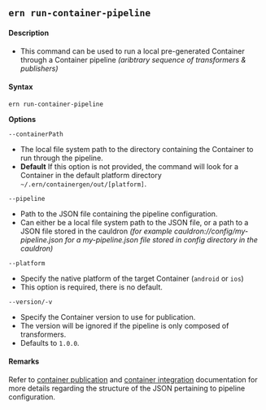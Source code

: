 ## `ern run-container-pipeline`

#### Description

- This command can be used to run a local pre-generated Container through a Container pipeline _(aribtrary sequence of transformers & publishers)_

#### Syntax

`ern run-container-pipeline`

**Options**

`--containerPath`

- The local file system path to the directory containing the Container to run through the pipeline.
- **Default** If this option is not provided, the command will look for a Container in the default platform directory `~/.ern/containergen/out/[platform]`.

`--pipeline`

- Path to the JSON file containing the pipeline configuration.
- Can either be a local file system path to the JSON file, or a path to a JSON file stored in the cauldron _(for example cauldron://config/my-pipeline.json for a my-pipeline.json file stored in config directory in the cauldron)_

`--platform`

- Specify the native platform of the target Container (`android` or `ios`)
- This option is required, there is no default.

`--version/-v`

- Specify the Container version to use for publication.
- The version will be ignored if the pipeline is only composed of transformers.
- Defaults to `1.0.0`.

#### Remarks

Refer to [container publication] and [container integration] documentation for more details regarding the structure of the JSON pertaining to pipeline configuration.

[container publication]: ../platform-parts/container/container-publication.md
[container integration]: ../platform-parts/container/container-integration.md
